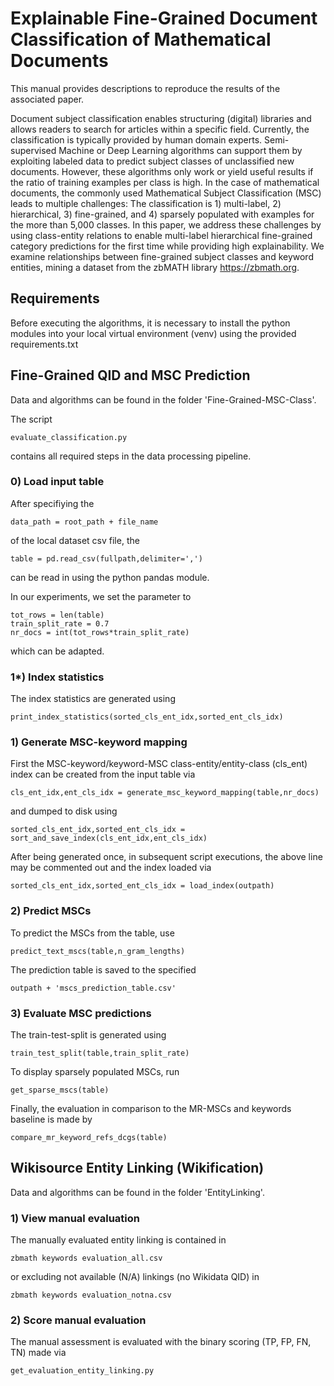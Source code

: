 # Explainable Fine-Grained Document Classification of Mathematical Documents

This manual provides descriptions to reproduce the results of the associated paper.

Document subject classification enables structuring (digital) libraries and allows readers to search for articles within a specific field.
Currently, the classification is typically provided by human domain experts.
Semi-supervised Machine or Deep Learning algorithms can support them by exploiting labeled data to predict subject classes of unclassified new documents.
However, these algorithms only work or yield useful results if the ratio of training examples per class is high.
In the case of mathematical documents, the commonly used Mathematical Subject Classification (MSC) leads to multiple challenges: The classification is 1) multi-label, 2) hierarchical, 3) fine-grained, and 4) sparsely populated with examples for the more than 5,000 classes.
In this paper, we address these challenges by using class-entity relations to enable multi-label hierarchical fine-grained category predictions for the first time while providing high explainability.
We examine relationships between fine-grained subject classes and keyword entities, mining a dataset from the zbMATH library https://zbmath.org.

## Requirements

Before executing the algorithms, it is necessary to install the python modules into your local virtual environment (venv) using the provided requirements.txt

## Fine-Grained QID and MSC Prediction

Data and algorithms can be found in the folder 'Fine-Grained-MSC-Class'.

The script
```
evaluate_classification.py
```
contains all required steps in the data processing pipeline.

### 0) Load input table

After specifiying the
```
data_path = root_path + file_name
```
of the local dataset csv file, the
```
table = pd.read_csv(fullpath,delimiter=',')
```
can be read in using the python pandas module.

In our experiments, we set the parameter to
```
tot_rows = len(table)
train_split_rate = 0.7
nr_docs = int(tot_rows*train_split_rate)
```
which can be adapted.

### 1*) Index statistics

The index statistics are generated using
```
print_index_statistics(sorted_cls_ent_idx,sorted_ent_cls_idx)
```

### 1) Generate MSC-keyword mapping

First the MSC-keyword/keyword-MSC class-entity/entity-class (cls_ent) index can be created from the input table via
```
cls_ent_idx,ent_cls_idx = generate_msc_keyword_mapping(table,nr_docs)
```
and dumped to disk using
```
sorted_cls_ent_idx,sorted_ent_cls_idx = sort_and_save_index(cls_ent_idx,ent_cls_idx)
```
After being generated once, in subsequent script executions, the above line may be commented out and the index loaded via
```
sorted_cls_ent_idx,sorted_ent_cls_idx = load_index(outpath)
```

### 2) Predict MSCs

To predict the MSCs from the table, use
```
predict_text_mscs(table,n_gram_lengths)
```
The prediction table is saved to the specified
```
outpath + 'mscs_prediction_table.csv'
```

### 3) Evaluate MSC predictions

The train-test-split is generated using
```
train_test_split(table,train_split_rate)
```
To display sparsely populated MSCs, run
```
get_sparse_mscs(table)
```
Finally, the evaluation in comparison to the MR-MSCs and keywords baseline is made by
```
compare_mr_keyword_refs_dcgs(table)
```

## Wikisource Entity Linking (Wikification)

Data and algorithms can be found in the folder 'EntityLinking'.

### 1) View manual evaluation

The manually evaluated entity linking is contained in
```
zbmath keywords evaluation_all.csv
```
or excluding not available (N/A) linkings (no Wikidata QID) in
```
zbmath keywords evaluation_notna.csv
```

### 2) Score manual evaluation

The manual assessment is evaluated with the binary scoring (TP, FP, FN, TN) made via
```
get_evaluation_entity_linking.py
```
